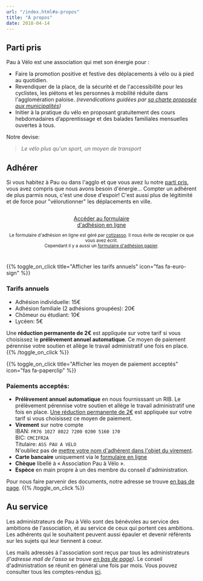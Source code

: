 ```yaml
---
url: "/index.html#a-propos"
title: "À propos"
date: 2018-04-14
---
```


## Parti pris

Pau à Vélo est une association qui met son énergie pour :

* Faire la promotion positive et festive des déplacements à vélo ou à pied au
  quotidien.
* Revendiquer de la place, de la sécurité et de l'accessibilité pour les
  cyclistes, les piétons et les personnes à mobilité réduite dans
  l'agglomération paloise. *(revendications guidées par
  [sa charte proposée aux municipalités](a-propos/charte-deplacements-actifs.pdf))*
* Initier à la pratique du vélo en proposant gratuitement des cours hebdomadaires
  d’apprentissage et des balades familiales mensuelles ouvertes à tous.



Notre devise:

>  *Le vélo plus qu'un sport, un moyen de transport*


## Adhérer

Si vous habitez à Pau ou dans l'agglo et que vous avez lu notre [parti pris](#parti-pris),
vous avez compris que nous avons besoin d'énergie... Compter un adhérent de plus
parmis nous, c'est une dose d'espoir! C'est aussi plus de légitimité et de force
pour "vélorutionner" les déplacements en ville.

<div style="text-align:center;padding:1em 0;">
<a  class="pure-button pure-button-primary"
    href="https://www.cotizasso.com/participation/adhesion/2118"
    target="_blank">
    Accéder au formulaire<br/>
    d'adhésion en ligne
</a>
<p style="font-size:smaller">Le formulaire d'adhésion en ligne est géré par
<a href="https://cotizasso.com/" target="_blank">cotizasso</a>. Il nous évite
de recopier ce que vous avez écrit. <br/>
Cependant il y a aussi un <a href="a-propos/adhesion-pau-a-velo.pdf">formulaire
d'adhésion papier</a>.
</div>

{{% toggle_on_click title="Afficher les tarifs annuels" icon="fas fa-euro-sign" %}}
### Tarifs annuels

* Adhésion individuelle: 15€
* Adhésion familiale (2 adhésions groupées): 20€
* Chômeur ou étudiant: 10€
* Lycéen: 5€

Une **réduction permanente de 2€** est appliquée sur votre tarif si vous choisissez le
**prélèvement annuel automatique**. Ce moyen de paiement pérennise votre
soutien et allège le travail administratif une fois en place.
{{% /toggle_on_click %}}


{{% toggle_on_click title="Afficher les moyen de paiement acceptés" icon="fas fa-paperclip" %}}
### Paiements acceptés:

* **Prélèvement annuel automatique** en nous fournisssant un RIB. Le
  prélèvement pérennise votre soutien et allège le travail administratif une
  fois en place. <u>Une réduction permanente de 2€</u> est appliquée sur votre
  tarif si vous choisissez ce moyen de paiement.
* **Virement** sur notre compte<br/>
  IBAN: ` FR76 1027 8022 7200 0200 5160 170 `<br/>
  BIC: `CMCIFR2A`<br/>
  Titulaire: `ASS PAU A VELO`<br/>
  N'oubliez pas de <u>mettre votre nom d'adhérent dans l'objet du virement</u>.
* **Carte bancaire** uniquement via le
  <a href="https://www.cotizasso.com/participation/adhesion/2118" target="_blank">formulaire en ligne</a>
* **Chèque** libellé à « Association Pau à Vélo ».
* **Espèce** en main propre à un des membre du conseil d'administration.

Pour nous faire parvenir des documents, notre adresse se trouve [en bas de page](#footer).
{{% /toggle_on_click %}}




## Au service
Les administrateurs de Pau à Vélo sont des bénévoles au service des ambitions de
l'association, et au service de ceux qui portent ces ambitions. Les adhérents
qui le souhaitent peuvent aussi épauler et devenir référents sur les sujets qui
leur tiennent à coeur.

Les mails adressés à l'association sont reçus par tous les administrateurs
*(l'adresse mail de l'asso se trouve [en bas de page](#footer))*.
Le conseil d'administration se réunit en général une fois par mois.
Vous pouvez consulter tous les comptes-rendus [ici](#).
